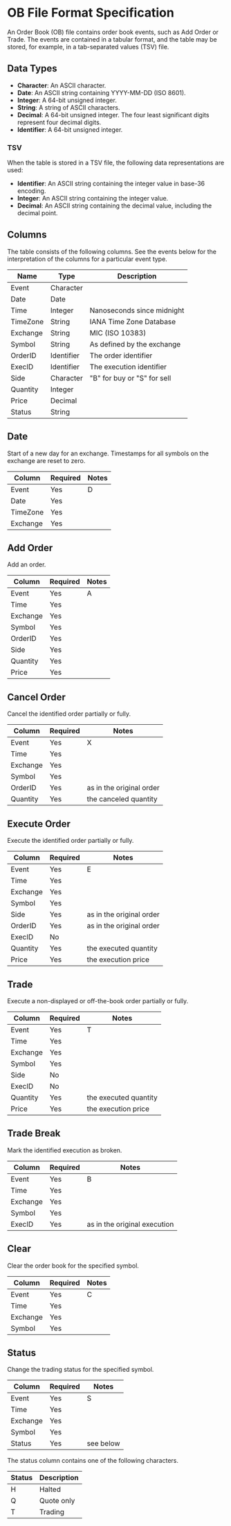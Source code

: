 OB File Format Specification
============================

An Order Book (OB) file contains order book events, such as Add Order or
Trade. The events are contained in a tabular format, and the table may be
stored, for example, in a tab-separated values (TSV) file.


## Data Types

- **Character**: An ASCII character.
- **Date**: An ASCII string containing YYYY-MM-DD (ISO 8601).
- **Integer**: A 64-bit unsigned integer.
- **String**: A string of ASCII characters.
- **Decimal**: A 64-bit unsigned integer. The four least significant digits
  represent four decimal digits.
- **Identifier**: A 64-bit unsigned integer.


### TSV

When the table is stored in a TSV file, the following data representations are
used:

  - **Identifier**: An ASCII string containing the integer value in base-36
    encoding.
  - **Integer**: An ASCII string containing the integer value.
  - **Decimal**: An ASCII string containing the decimal value, including the
    decimal point.


## Columns

The table consists of the following columns. See the events below for the
interpretation of the columns for a particular event type.

Name     | Type       | Description
---------|------------|-----------------------------------
Event    | Character  |
Date     | Date       |
Time     | Integer    | Nanoseconds since midnight
TimeZone | String     | IANA Time Zone Database
Exchange | String     | MIC (ISO 10383)
Symbol   | String     | As defined by the exchange
OrderID  | Identifier | The order identifier
ExecID   | Identifier | The execution identifier
Side     | Character  | "B" for buy or "S" for sell
Quantity | Integer    |
Price    | Decimal    |
Status   | String     |


## Date

Start of a new day for an exchange. Timestamps for all symbols on the exchange
are reset to zero.

Column   | Required | Notes
---------|----------|------
Event    | Yes      | D
Date     | Yes      |
TimeZone | Yes      |
Exchange | Yes      |


## Add Order

Add an order.

Column   | Required | Notes
---------|----------|------
Event    | Yes      | A
Time     | Yes      |
Exchange | Yes      |
Symbol   | Yes      |
OrderID  | Yes      |
Side     | Yes      |
Quantity | Yes      |
Price    | Yes      |


## Cancel Order

Cancel the identified order partially or fully.

Column   | Required | Notes
---------|----------|-------------------------
Event    | Yes      | X
Time     | Yes      |
Exchange | Yes      |
Symbol   | Yes      |
OrderID  | Yes      | as in the original order
Quantity | Yes      | the canceled quantity


## Execute Order

Execute the identified order partially or fully.

Column   | Required | Notes
---------|----------|-------------------------
Event    | Yes      | E
Time     | Yes      |
Exchange | Yes      |
Symbol   | Yes      |
Side     | Yes      | as in the original order
OrderID  | Yes      | as in the original order
ExecID   | No       |
Quantity | Yes      | the executed quantity
Price    | Yes      | the execution price


## Trade

Execute a non-displayed or off-the-book order partially or fully.

Column   | Required | Notes
---------|----------|----------------------
Event    | Yes      | T
Time     | Yes      |
Exchange | Yes      |
Symbol   | Yes      |
Side     | No       |
ExecID   | No       |
Quantity | Yes      | the executed quantity
Price    | Yes      | the execution price


## Trade Break

Mark the identified execution as broken.

Column   | Required | Notes
---------|----------|--------------------
Event    | Yes      | B
Time     | Yes      |
Exchange | Yes      |
Symbol   | Yes      |
ExecID   | Yes      | as in the original execution


## Clear

Clear the order book for the specified symbol.

Column   | Required | Notes
---------|----------|------
Event    | Yes      | C
Time     | Yes      |
Exchange | Yes      |
Symbol   | Yes      |


## Status

Change the trading status for the specified symbol.

Column   | Required | Notes
---------|----------|----------
Event    | Yes      | S
Time     | Yes      |
Exchange | Yes      |
Symbol   | Yes      |
Status   | Yes      | see below


The status column contains one of the following characters.

Status | Description
-------|------------
H      | Halted
Q      | Quote only
T      | Trading
